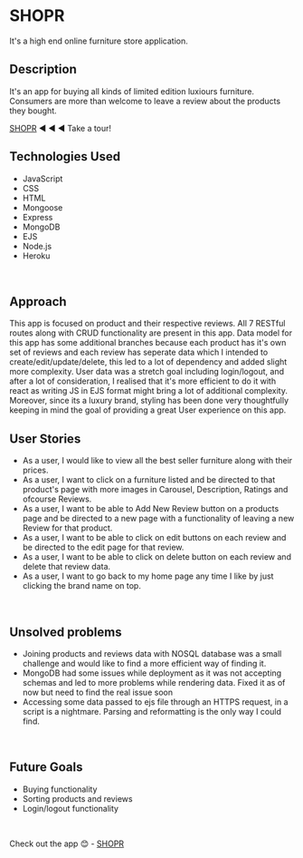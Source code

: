 <H1>SHOPR </H1>
It's a high end online furniture store application. 
<br />

<h2>Description</h2>
It's an app for buying all kinds of limited edition luxiours furniture. Consumers are more than welcome to leave a review about the products they bought.

[SHOPR](https://shopr-name-ef2a29e1cae1.herokuapp.com/products) ◀️ ◀️ ◀️ Take a tour!
<br />

<h2>Technologies Used</h2>
<ul>
<li> JavaScript</li>
<li>CSS</li>
<LI>HTML</LI>
<LI>Mongoose</LI>
<li>Express</li>
<li>MongoDB</li>
<li>EJS</li>
<li>Node.js</li>
<li>Heroku</li>
 </ul>
<br/>

<h2>Approach</h2>
This app is focused on product and their respective reviews. All 7 RESTful routes along with CRUD functionality are present in this app. Data model for this app has some additional branches because each product has it's own set of reviews and each review has seperate data which I intended to create/edit/update/delete, this led to a lot of dependency and added slight more complexity. User data was a stretch goal including login/logout, and after a lot of consideration, I realised that it's more efficient to do it with react as writing JS in EJS format might bring a lot of additional complexity. Moreover, since its a luxury brand, styling has been done very thoughtfully keeping in mind the goal of providing a great User experience on this app. 
<br/>

<h2>User Stories</h2>
<ul>
<li>As a user, I would like to view all the best seller furniture along with their prices.</li>
<li>As a user, I want to click on a furniture listed and be directed to that product's page with more images in Carousel, Description, Ratings and ofcourse Reviews.</li>
<li> As a user, I want to be able to Add New Review button on a products page and be directed to a new page with a functionality of leaving a new Review for that product.</li>
<li>As a user, I want to be able to click on edit buttons on each review and be directed to the edit page for that review. </li>
<li>As a user, I want to be able to click on delete button on each review and delete that review data. </li>
<li>As a user, I want to go back to my home page any time I like by just clicking the brand name on top.</li>
</ul>
<br />

<h2>Unsolved problems</h2>
<ul>
 <li>Joining products and reviews data with NOSQL database was a small challenge and would like to find a more efficient way of finding it.</li>
 <li>MongoDB had some issues while deployment as it was not accepting schemas and led to more problems while rendering data. Fixed it as of now but need to find the real issue soon</li>
 <li>Accessing some data passed to ejs file through an HTTPS request, in a script is a nightmare. Parsing and reformatting is the only way I could find. </li>
</ul>
<br />

<h2>Future Goals</h2>
<ul>
 <li>Buying functionality</li>
 <li>Sorting products and reviews</li>
 <li>Login/logout functionality</li>
 </ul>
 <br />

Check out the app 😊 - [SHOPR](https://shopr-name-ef2a29e1cae1.herokuapp.com/products)
